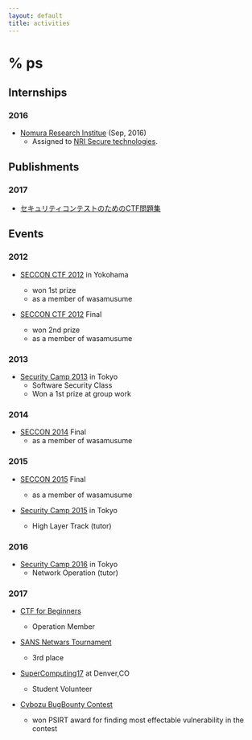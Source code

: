 ```yaml
---
layout: default
title: activities
---
```


# % ps

## Internships


### 2016

* [Nomura Research Institue](https://www.nri.com/jp/) (Sep, 2016)
  * Assigned to [NRI Secure technologies](https://www.nri-secure.co.jp/).

## Publishments

### 2017
* [セキュリティコンテストのためのCTF問題集](https://www.amazon.co.jp/%E3%82%BB%E3%82%AD%E3%83%A5%E3%83%AA%E3%83%86%E3%82%A3%E3%82%B3%E3%83%B3%E3%83%86%E3%82%B9%E3%83%88%E3%81%AE%E3%81%9F%E3%82%81%E3%81%AECTF%E5%95%8F%E9%A1%8C%E9%9B%86-%E6%B8%85%E6%B0%B4-%E7%A5%90%E5%A4%AA%E9%83%8E/dp/4839962138)

## Events

### 2012

* [SECCON CTF 2012](http://seccon.jp) in Yokohama
  * won 1st prize
  * as a member of wasamusume


* [SECCON CTF 2012](http://seccon.jp) Final
  * won 2nd prize
  * as a member of wasamusume

### 2013

* [Security Camp 2013](https://www.ipa.go.jp/jinzai/renkei/camp2013/index.html) in Tokyo
  * Software Security Class
  * Won a 1st prize at group work


### 2014

* [SECCON 2014](http://2015.seccon.jp) Final
  * as a member of wasamusume

### 2015

* [SECCON 2015](http://2015.seccon.jp) Final
  * as a member of wasamusume


* [Security Camp 2015](https://www.ipa.go.jp/jinzai/camp/2015/zenkoku2015.html) in Tokyo
  * High Layer Track (tutor)


### 2016

* [Security Camp 2016](https://www.ipa.go.jp/jinzai/camp/2016/zenkoku2016.html) in Tokyo
  * Network Operation (tutor)


### 2017


* [CTF for Beginners](http://2017.seccon.jp/about/beginners.html)
  * Operation Member

* [SANS Netwars Tournament](https://www.nri-secure.co.jp/event/2017/netwars.html)
  * 3rd place

* [SuperComputing17](https://sc17.supercomputing.org) at Denver,CO
  * Student Volunteer

* [Cybozu BugBounty Contest](https://topics.cybozu.co.jp/news/2017/11/06-4448.html)
  * won PSIRT award for finding most effectable vulnerability in the contest


